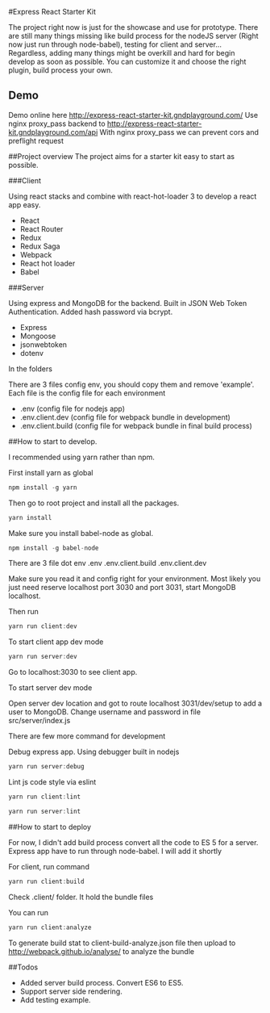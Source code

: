 #Express React Starter Kit

The project right now is just for the showcase and use for prototype. There are still many  things missing like build process for the nodeJS server (Right now just run through node-babel), testing for client and server...
Regardless, adding many things might be overkill and hard for begin develop as soon as possible. You can customize it and choose the right plugin, build process your own.

## Demo
Demo online here http://express-react-starter-kit.gndplayground.com/
Use nginx proxy_pass backend to http://express-react-starter-kit.gndplayground.com/api
With nginx proxy_pass we can prevent cors and preflight request 

##Project overview
The project aims for a starter kit easy to start as possible.

###Client

Using react stacks and combine with react-hot-loader 3 to develop a react app easy.


- React
- React Router
- Redux
- Redux Saga
- Webpack
- React hot loader
- Babel

###Server

Using express and MongoDB for the backend. Built in JSON Web Token Authentication. Added hash password via bcrypt.

- Express
- Mongoose
- jsonwebtoken
- dotenv


In the folders

There are 3 files config env, you should copy them and remove 'example'. Each file is the config file for each environment

- .env (config file for nodejs app) 
- .env.client.dev (config file for webpack bundle in development)
- .env.client.build (config file for webpack bundle in final build process)


##How to start to develop.

I recommended using yarn rather than npm.

First install yarn as global
```javascript
npm install -g yarn
```

Then go to root project and  install all the packages.
```javascript
yarn install
```
Make sure you install babel-node as global.
```javascript
npm install -g babel-node
```

There are  3 file dot env
.env
.env.client.build
.env.client.dev

Make sure you read it and config right for your environment. Most likely you just need reserve localhost port 3030 and port 3031, start MongoDB localhost.

Then run
```javascript
yarn run client:dev
```

To start client app dev mode

```javascript
yarn run server:dev
```

Go to localhost:3030 to see client app. 

To start server dev mode

Open server dev location and got to route localhost 3031/dev/setup to add a user to MongoDB. Change username and password in file src/server/index.js

There are few more command for development

Debug express app. Using debugger built in nodejs

```javascript
yarn run server:debug
```

Lint js code style via eslint

```javascript
yarn run client:lint

yarn run server:lint
```

##How to start to deploy

For now, I didn't add build process convert all the code to ES 5 for a server. Express app have to run through node-babel. I will add it shortly

For client, run command

```javascript
yarn run client:build
```

Check .client/ folder. It hold the bundle files

You can run 

```javascript
yarn run client:analyze
```

To generate build stat to client-build-analyze.json file then upload to http://webpack.github.io/analyse/ to analyze the bundle

##Todos

- Added server build process. Convert ES6 to ES5.
- Support server side rendering.
- Add testing example.




